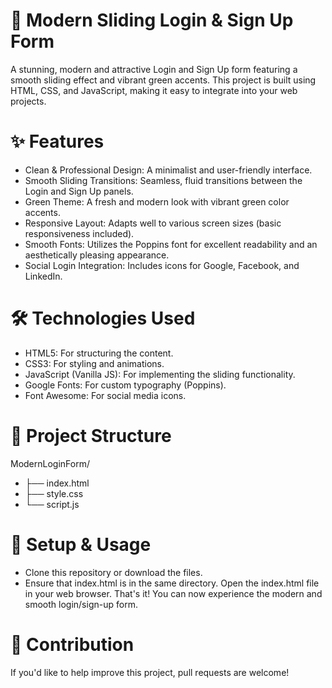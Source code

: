 # 🚀 Modern Sliding Login & Sign Up Form
A stunning, modern and attractive Login and Sign Up form featuring a smooth sliding effect and vibrant green accents. This project is built using HTML, CSS, and JavaScript, making it easy to integrate into your web projects.

# ✨ Features
- Clean & Professional Design: A minimalist and user-friendly interface.
- Smooth Sliding Transitions: Seamless, fluid transitions between the Login and Sign Up panels.
- Green Theme: A fresh and modern look with vibrant green color accents.
- Responsive Layout: Adapts well to various screen sizes (basic responsiveness included).
- Smooth Fonts: Utilizes the Poppins font for excellent readability and an aesthetically pleasing appearance.
- Social Login Integration: Includes icons for Google, Facebook, and LinkedIn.
# 🛠️ Technologies Used
- HTML5: For structuring the content.
- CSS3: For styling and animations.
- JavaScript (Vanilla JS): For implementing the sliding functionality.
- Google Fonts: For custom typography (Poppins).
- Font Awesome: For social media icons.
# 📁 Project Structure
ModernLoginForm/
- ├── index.html
- ├── style.css
- └── script.js
# 🚀 Setup & Usage
- Clone this repository or download the files.
- Ensure that index.html is in the same directory.
Open the index.html file in your web browser.
That's it! You can now experience the modern and smooth login/sign-up form.

# 🤝 Contribution
If you'd like to help improve this project, pull requests are welcome!
